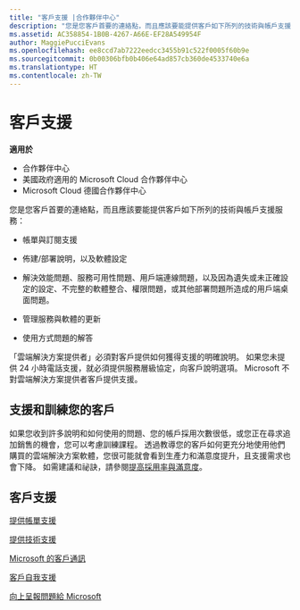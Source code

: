 ```yaml
---
title: "客戶支援 |合作夥伴中心"
description: "您是您客戶首要的連絡點，而且應該要能提供客戶如下所列的技術與帳戶支援服務：帳單與訂閱支援。佈建/部署說明，以及軟體設定。解決效能問題、服務可用性問題、用戶端連線問題，以及因為遺失或未正確設定的設定、不完整的軟體整合、權限問題，或其他部署問題所造成的用戶端桌面問題。管理服務與軟體的更新。使用方式問題的解答。「雲端解決方案提供者」必須對客戶提供如何獲得支援的明確說明。 如果您未提供 24 小時電話支援，就必須提供服務層級協定，向客戶說明選項。 Microsoft 不對雲端解決方案提供者客戶提供支援。"
ms.assetid: AC358854-1B0B-4267-A66E-EF28A549954F
author: MaggiePucciEvans
ms.openlocfilehash: ee8ccd7ab7222eedcc3455b91c522f0005f60b9e
ms.sourcegitcommit: 0b00306bfb0b406e64ad857cb360de4533740e6a
ms.translationtype: HT
ms.contentlocale: zh-TW
---
```

# <a name="customer-support"></a>客戶支援

**適用於**

-  合作夥伴中心
-  美國政府適用的 Microsoft Cloud 合作夥伴中心
-  Microsoft Cloud 德國合作夥伴中心

您是您客戶首要的連絡點，而且應該要能提供客戶如下所列的技術與帳戶支援服務：

-   帳單與訂閱支援

-   佈建/部署說明，以及軟體設定

-   解決效能問題、服務可用性問題、用戶端連線問題，以及因為遺失或未正確設定的設定、不完整的軟體整合、權限問題，或其他部署問題所造成的用戶端桌面問題。

-   管理服務與軟體的更新

-   使用方式問題的解答

「雲端解決方案提供者」必須對客戶提供如何獲得支援的明確說明。 如果您未提供 24 小時電話支援，就必須提供服務層級協定，向客戶說明選項。 Microsoft 不對雲端解決方案提供者客戶提供支援。

## <a href="" id="supportingtrainingcustomers"></a>支援和訓練您的客戶


如果您收到許多說明和如何使用的問題、您的帳戶採用次數很低，或您正在尋求追加銷售的機會，您可以考慮訓練課程。 透過教導您的客戶如何更充分地使用他們購買的雲端解決方案軟體，您很可能就會看到生產力和滿意度提升，且支援需求也會下降。 如需建議和祕訣，請參閱[提高採用率與滿意度](increasing-adoption-and-satisfaction.md)。

## <a name="customer-support"></a>客戶支援


[提供帳單支援](provide-billing-support.md)

[提供技術支援](provide-technical-support.md)

[Microsoft 的客戶通訊](customer-communication-from-microsoft.md)

[客戶自我支援](customer-self-support.md)

[向上呈報問題給 Microsoft](escalate-problems-to-microsoft.md)

 

 



